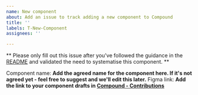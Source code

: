 ```yaml
---
name: New component
about: Add an issue to track adding a new component to Compound
title: ''
labels: T-New-Component
assignees: ''

---
```


** Please only fill out this issue after you've followed the guidance in the [README](https://github.com/vector-im/compound#readme) and validated the need to systematise this component. **

Component name: **Add the agreed name for the component here. If it's not agreed yet - feel free to suggest and we'll edit this later.**
Figma link: **Add the link to your component drafts in [Compound - Contributions](https://www.figma.com/file/TUs2VqCDOx8ZvOtR0sFIpO/Compound---Contributions?type=design&node-id=0%3A1&t=APC9EwkSjRLp8lo4-1)**
